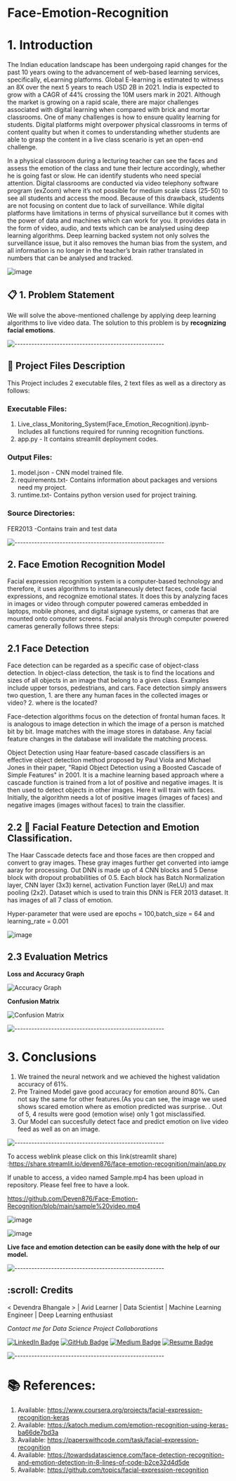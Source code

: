 # Face-Emotion-Recognition

# 1. Introduction

The Indian education landscape has been undergoing rapid changes for the past 10 years owing to
the advancement of web-based learning services, specifically, eLearning platforms.
Global E-learning is estimated to witness an 8X over the next 5 years to reach USD 2B in 2021. India
is expected to grow with a CAGR of 44% crossing the 10M users mark in 2021. Although the market
is growing on a rapid scale, there are major challenges associated with digital learning when
compared with brick and mortar classrooms. One of many challenges is how to ensure quality
learning for students. Digital platforms might overpower physical classrooms in terms of content
quality but when it comes to understanding whether students are able to grasp the content in a live
class scenario is yet an open-end challenge.

In a physical classroom during a lecturing teacher can see the faces and assess the emotion of the
class and tune their lecture accordingly, whether he is going fast or slow. He can identify students who
need special attention. Digital classrooms are conducted via video telephony software program (exZoom) where it’s not possible for medium scale class (25-50) to see all students and access the
mood. Because of this drawback, students are not focusing on content due to lack of surveillance.
While digital platforms have limitations in terms of physical surveillance but it comes with the power of
data and machines which can work for you. It provides data in the form of video, audio, and texts
which can be analysed using deep learning algorithms. Deep learning backed system not only solves
the surveillance issue, but it also removes the human bias from the system, and all information is no
longer in the teacher’s brain rather translated in numbers that can be analysed and tracked.

![image](https://user-images.githubusercontent.com/92842078/160650577-23052d5a-778d-453d-8ed1-8f63d263b19f.png)


## 📋 1. Problem Statement

We will solve the above-mentioned challenge by applying deep learning algorithms to live video data.
The solution to this problem is by **recognizing facial emotions**.

![-----------------------------------------------------](https://raw.githubusercontent.com/andreasbm/readme/master/assets/lines/rainbow.png)

## :floppy_disk: Project Files Description

This Project includes 2 executable files, 2 text files as well as a directory as follows:
### Executable Files:
1. Live_class_Monitoring_System(Face_Emotion_Recognition).ipynb- Includes all functions required for running recognition functions.
2. app.py - It contains streamlit deployment codes.

### Output Files:

1. model.json</b> - CNN model trained file.
2. requirements.txt- Contains information about packages and versions need my project.
3. runtime.txt- Contains python version used for project training.


### Source Directories:

  FER2013</b> -Contains train and test data 
  
  
![-----------------------------------------------------](https://raw.githubusercontent.com/andreasbm/readme/master/assets/lines/rainbow.png)



## 2. Face Emotion Recognition Model

Facial expression recognition system is a computer-based technology and therefore, it uses algorithms to instantaneously detect faces, code facial expressions, and recognize emotional states. It does this by analyzing faces in images or video through computer powered cameras embedded in laptops, mobile phones, and digital signage systems, or cameras that are mounted onto computer screens. Facial analysis through computer powered cameras generally follows three steps:


## 2.1 Face Detection 

Face detection can be regarded as a specific case of object-class detection. In object-class detection, the task is to find the locations and sizes of all objects in an image that belong to a given class. Examples include upper torsos, pedestrians, and cars. Face detection simply answers two question, 1. are there any human faces in the collected images or video? 2. where is the located?

Face-detection algorithms focus on the detection of frontal human faces. It is analogous to image detection in which the image of a person is matched bit by bit. Image matches with the image stores in database. Any facial feature changes in the database will invalidate the matching process.

Object Detection using Haar feature-based cascade classifiers is an effective object detection method proposed by Paul Viola and Michael Jones in their paper, "Rapid Object Detection using a Boosted Cascade of Simple Features" in 2001. It is a machine learning based approach where a cascade function is trained from a lot of positive and negative images. It is then used to detect objects in other images. Here it will train with faces. Initially, the algorithm needs a lot of positive images (images of faces) and negative images (images without faces) to train the classifier.

## 2.2 :book: Facial Feature Detection and Emotion Classification.

The Haar Casscade detects face and those faces are then cropped and convert to gray images. These  gray images further get converted into iamge aaray for processing. Out DNN is made up of 4 CNN blocks and 5 Dense block with dropout probabilities of 0.5. Each block has Batch Normalization layer, CNN layer (3x3) kernel, activation Function layer (ReLU) and max pooling (2x2). Dataset which is used to train this DNN is FER 2013 dataset. It has images of all 7 class of emotion. 

Hyper-parameter that were used are epochs = 100,batch_size = 64 and learning_rate = 0.001

![image](https://user-images.githubusercontent.com/92842078/160651359-5f451012-28e5-4921-a87f-3bc6b374f8ad.png)


## 2.3 Evaluation Metrics

**Loss and Accuracy Graph**

![Accuracy Graph](https://user-images.githubusercontent.com/92842078/160648060-41ab1721-2ad2-4874-9596-ba7054c4cca5.png)

**Confusion Matrix**

![Confusion Matrix](https://user-images.githubusercontent.com/92842078/160648272-db6bf451-b6eb-4c12-be10-c58e8d961b42.png)

![-----------------------------------------------------](https://raw.githubusercontent.com/andreasbm/readme/master/assets/lines/rainbow.png)

# 3. Conclusions 
1. We trained the neural network and we achieved the highest validation accuracy of 61%.
2. Pre Trained Model gave good accuracy for emotion around 80%. Can not say the same for other features.(As you can see, the image we used shows scared emotion where as emotion predicted was surprise. . Out of 5, 4 results were good (emotion wise) only 1 got misclassified.
3. Our Model can succesfully detect face and predict emotion on live video feed as well as on an image.

![-----------------------------------------------------](https://raw.githubusercontent.com/andreasbm/readme/master/assets/lines/rainbow.png)


To access weblink please click on this link(streamlit share) :https://share.streamlit.io/deven876/face-emotion-recognition/main/app.py

If unable to access, a video named Sample.mp4 has been upload in repository. Please feel free to have a look.

https://github.com/Deven876/Face-Emotion-Recognition/blob/main/sample%20video.mp4














![image](https://user-images.githubusercontent.com/92842078/160662251-89c57a70-6917-4293-b7c7-e55f3e10bb3e.png)







![image](https://user-images.githubusercontent.com/92842078/160662304-d6fff536-8721-4511-a0cc-e765e264e25a.png)





**Live face and emotion detection can be easily done with the help of our model.**

![-----------------------------------------------------](https://raw.githubusercontent.com/andreasbm/readme/master/assets/lines/rainbow.png)

<!-- CREDITS -->
<h2 id="credits"> :scroll: Credits</h2>

< Devendra Bhangale > | Avid Learner | Data Scientist | Machine Learning Engineer | Deep Learning enthusiast

<p> <i> Contact me for Data Science Project Collaborations</i></p>


[![LinkedIn Badge](https://img.shields.io/badge/LinkedIn-0077B5?style=for-the-badge&logo=linkedin&logoColor=white)](https://www.linkedin.com/in/devendra-bhangale-b326a1169/)
[![GitHub Badge](https://img.shields.io/badge/GitHub-100000?style=for-the-badge&logo=github&logoColor=white)](https://github.com/Deven876)
[![Medium Badge](https://img.shields.io/badge/Medium-1DA1F2?style=for-the-badge&logo=medium&logoColor=white)](https://medium.com/@devabhangale)
[![Resume Badge](https://img.shields.io/badge/resume-0077B5?style=for-the-badge&logo=resume&logoColor=white)](https://drive.google.com/file/d/1G-GYXpdl7XM_HsQCTwZxwoQmMmIU9G0J/view?usp=sharing)


![-----------------------------------------------------](https://raw.githubusercontent.com/andreasbm/readme/master/assets/lines/rainbow.png)

# :books: References:
1. Available: https://www.coursera.org/projects/facial-expression-recognition-keras
2. Available: https://katoch.medium.com/emotion-recognition-using-keras-ba66de7bd3a
3. Available: https://paperswithcode.com/task/facial-expression-recognition
4. Available: https://towardsdatascience.com/face-detection-recognition-and-emotion-detection-in-8-lines-of-code-b2ce32d4d5de
5. Available: https://github.com/topics/facial-expression-recognition





